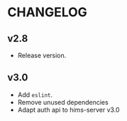 # CHANGELOG

## v2.8

* Release version.


## v3.0

* Add ``eslint``.
* Remove unused dependencies
* Adapt auth api to hims-server v3.0
